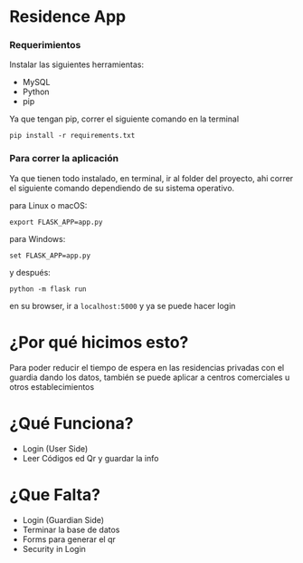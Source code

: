 # Residence App

### Requerimientos

Instalar las siguientes herramientas:
- MySQL
- Python
- pip

Ya que tengan pip, correr el siguiente comando en la terminal
```
pip install -r requirements.txt
```
### Para correr la aplicación

Ya que tienen todo instalado, en terminal, ir al folder del proyecto, ahi correr el siguiente comando dependiendo de su sistema operativo.

para Linux o macOS:
```
export FLASK_APP=app.py
```

para Windows:
```
set FLASK_APP=app.py
```

y después:
```
python -m flask run
```

en su browser, ir a `localhost:5000` y ya se puede hacer login

# ¿Por qué hicimos esto?
Para poder reducir el tiempo de espera en las residencias privadas con el guardia dando los datos, también se puede aplicar a centros comerciales u otros establecimientos

# ¿Qué Funciona?
* Login (User Side)
* Leer Códigos ed Qr y guardar la info

# ¿Que Falta?
* Login (Guardian Side)
* Terminar la base de datos 
* Forms para generar el qr
* Security in Login


